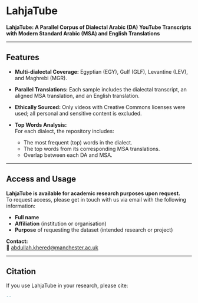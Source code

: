 # LahjaTube

**LahjaTube: A Parallel Corpus of Dialectal Arabic (DA) YouTube Transcripts with Modern Standard Arabic (MSA) and English Translations**

---

## Features

- **Multi-dialectal Coverage:** Egyptian (EGY), Gulf (GLF), Levantine (LEV), and Maghrebi (MGR).
- **Parallel Translations:** Each sample includes the dialectal transcript, an aligned MSA translation, and an English translation.
- **Ethically Sourced:** Only videos with Creative Commons licenses were used; all personal and sensitive content is excluded.

- **Top Words Analysis:**  
  For each dialect, the repository includes:
  - The most frequent (top) words in the dialect.
  - The top words from its corresponding MSA translations.
  - Overlap between each DA and MSA.
---

## Access and Usage

**LahjaTube is available for academic research purposes upon request.**  
To request access, please get in touch with us via email with the following information:

- **Full name**
- **Affiliation** (institution or organisation)
- **Purpose** of requesting the dataset (intended research or project)

**Contact:**  
📧 [abdullah.khered@manchester.ac.uk](mailto:abdullah.khered@manchester.ac.uk)

---

## Citation

If you use LahjaTube in your research, please cite:

```bibtex
--
